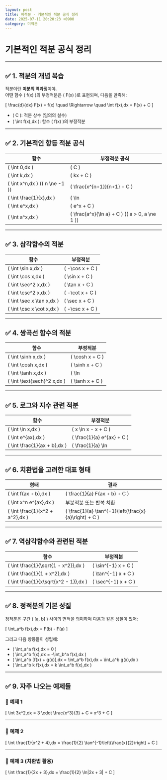 ```yaml
---
layout: post
title: 미적분 - 기본적인 적분 공식 정리
date: 2025-07-11 20:20:23 +0900
category: 미적분
---
```

# 기본적인 적분 공식 정리

---

## ✅ 1. 적분의 개념 복습

적분이란 **미분의 역과정**이야.  
어떤 함수 \( f(x) \)의 부정적분은 \( F(x) \)로 표현되며, 다음을 만족해:

\[
\frac{d}{dx} F(x) = f(x) \quad \Rightarrow \quad \int f(x)\,dx = F(x) + C
\]

- \( C \): 적분 상수 (임의의 실수)
- \( \int f(x)\,dx \): 함수 \( f(x) \)의 부정적분

---

## ✅ 2. 기본적인 항등 적분 공식

| 함수 | 부정적분 공식 |
|------|----------------|
| \( \int 0\,dx \) | \( C \) |
| \( \int k\,dx \) | \( kx + C \) |
| \( \int x^n\,dx \) (\( n \ne -1 \)) | \( \frac{x^{n+1}}{n+1} + C \) |
| \( \int \frac{1}{x}\,dx \) | \( \ln|x| + C \) |
| \( \int e^x\,dx \) | \( e^x + C \) |
| \( \int a^x\,dx \) | \( \frac{a^x}{\ln a} + C \) (\( a > 0, a \ne 1 \)) |

---

## ✅ 3. 삼각함수의 적분

| 함수 | 부정적분 |
|------|----------|
| \( \int \sin x\,dx \) | \( -\cos x + C \) |
| \( \int \cos x\,dx \) | \( \sin x + C \) |
| \( \int \sec^2 x\,dx \) | \( \tan x + C \) |
| \( \int \csc^2 x\,dx \) | \( -\cot x + C \) |
| \( \int \sec x \tan x\,dx \) | \( \sec x + C \) |
| \( \int \csc x \cot x\,dx \) | \( -\csc x + C \) |

---

## ✅ 4. 쌍곡선 함수의 적분

| 함수 | 부정적분 |
|------|----------|
| \( \int \sinh x\,dx \) | \( \cosh x + C \) |
| \( \int \cosh x\,dx \) | \( \sinh x + C \) |
| \( \int \tanh x\,dx \) | \( \ln|\cosh x| + C \) |
| \( \int \text{sech}^2 x\,dx \) | \( \tanh x + C \) |

---

## ✅ 5. 로그와 지수 관련 적분

| 함수 | 부정적분 |
|------|----------|
| \( \int \ln x\,dx \) | \( x \ln x - x + C \) |
| \( \int e^{ax}\,dx \) | \( \frac{1}{a} e^{ax} + C \) |
| \( \int \frac{1}{ax + b}\,dx \) | \( \frac{1}{a} \ln|ax + b| + C \) |

---

## ✅ 6. 치환법을 고려한 대표 형태

| 형태 | 결과 |
|------|-------|
| \( \int f(ax + b)\,dx \) | \( \frac{1}{a} F(ax + b) + C \) |
| \( \int x^n e^{ax}\,dx \) | 부분적분 또는 반복 치환 |
| \( \int \frac{1}{x^2 + a^2}\,dx \) | \( \frac{1}{a} \tan^{-1}\left(\frac{x}{a}\right) + C \) |

---

## ✅ 7. 역삼각함수와 관련된 적분

| 함수 | 부정적분 |
|------|----------|
| \( \int \frac{1}{\sqrt{1 - x^2}}\,dx \) | \( \sin^{-1} x + C \) |
| \( \int \frac{1}{1 + x^2}\,dx \) | \( \tan^{-1} x + C \) |
| \( \int \frac{1}{x\sqrt{x^2 - 1}}\,dx \) | \( \sec^{-1} x + C \) |

---

## ✅ 8. 정적분의 기본 성질

정적분은 구간 \( [a, b] \) 사이의 면적을 의미하며 다음과 같은 성질이 있어:

\[
\int_a^b f(x)\,dx = F(b) - F(a)
\]

그리고 다음 항등들이 성립해:

- \( \int_a^a f(x)\,dx = 0 \)
- \( \int_a^b f(x)\,dx = -\int_b^a f(x)\,dx \)
- \( \int_a^b [f(x) + g(x)]\,dx = \int_a^b f(x)\,dx + \int_a^b g(x)\,dx \)
- \( \int_a^b k f(x)\,dx = k \int_a^b f(x)\,dx \)

---

## ✅ 9. 자주 나오는 예제들

### 📌 예제 1

\[
\int 3x^2\,dx = 3 \cdot \frac{x^3}{3} + C = x^3 + C
\]

---

### 📌 예제 2

\[
\int \frac{1}{x^2 + 4}\,dx = \frac{1}{2} \tan^{-1}\left(\frac{x}{2}\right) + C
\]

---

### 📌 예제 3 (치환법 활용)

\[
\int \frac{1}{2x + 3}\,dx = \frac{1}{2} \ln|2x + 3| + C
\]
